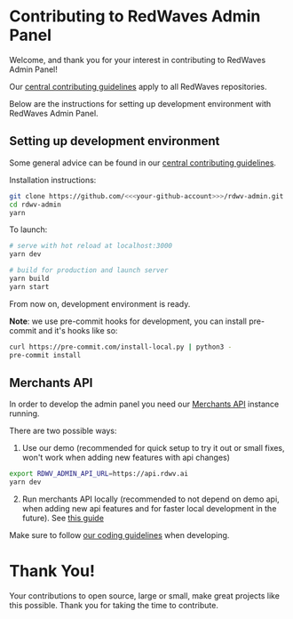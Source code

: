 # Contributing to RedWaves Admin Panel

Welcome, and thank you for your interest in contributing to RedWaves Admin Panel!

Our [central contributing guidelines](https://github.com/rdwv/rdwv/blob/master/CONTRIBUTING.md) apply to all RedWaves repositories.

Below are the instructions for setting up development environment with RedWaves Admin Panel.

## Setting up development environment

Some general advice can be found in our [central contributing guidelines](https://github.com/rdwv/rdwv/blob/master/CONTRIBUTING.md#setting-up-development-environment).

Installation instructions:

```bash
git clone https://github.com/<<<your-github-account>>>/rdwv-admin.git
cd rdwv-admin
yarn
```

To launch:

```bash
# serve with hot reload at localhost:3000
yarn dev

# build for production and launch server
yarn build
yarn start
```

From now on, development environment is ready.

**Note**: we use pre-commit hooks for development, you can install pre-commit and it's hooks like so:

```bash
curl https://pre-commit.com/install-local.py | python3 -
pre-commit install
```

## Merchants API

In order to develop the admin panel you need our [Merchants API](https://github.com/rdwv/rdwv) instance running.

There are two possible ways:

1. Use our demo (recommended for quick setup to try it out or small fixes, won't work when adding new features with api changes)

```bash
export RDWV_ADMIN_API_URL=https://api.rdwv.ai
yarn dev
```

2. Run merchants API locally (recommended to not depend on demo api, when adding new api features and for faster local development in the future). See [this guide](https://github.com/rdwv/rdwv/blob/master/CONTRIBUTING.md#setting-up-python-development-environment)

Make sure to follow [our coding guidelines](https://github.com/rdwv/rdwv/blob/master/CODING_STANDARDS.md) when developing.

# Thank You!

Your contributions to open source, large or small, make great projects like this possible. Thank you for taking the time to contribute.
